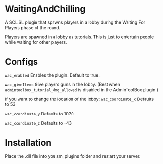# WaitingAndChilling
A SCL SL plugin that spawns players in a lobby during the Waiting For Players phase of the round.

Players are spawned in a lobby as tutorials. This is just to entertain people while waiting for other players.

# Configs

`wac_enabled` Enables the plugin. Default to true.

`wac_giveItems` Give players guns in the lobby. (Best when `admintoolbox_tutorial_dmg_allowed` is disabled in the AdminToolBox plugin.)

If you want to change the location of the lobby:
`wac_coordinate_x` Defaults to 53

`wac_coordinate_y` Defaults to 1020

`wac_coordinate_z` Defaults to -43

# Installation

Place the .dll file into you sm_plugins folder and restart your server.
